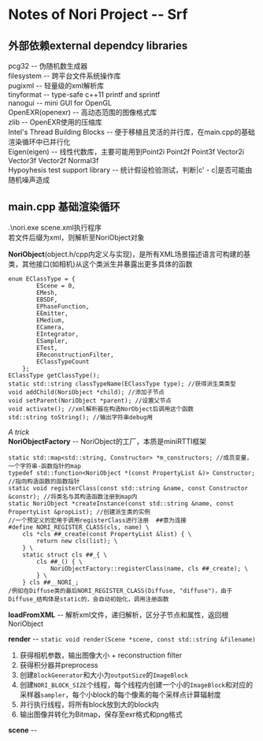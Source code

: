 Notes of Nori Project -- Srf
========================

外部依赖external dependcy libraries
------------------------
pcg32 -- 伪随机数生成器  
filesystem -- 跨平台文件系统操作库  
pugixml -- 轻量级的xml解析库  
tinyformat -- type-safe c++11 printf and sprintf  
nanogui -- mini GUI for OpenGL  
OpenEXR(openexr) -- 高动态范围的图像格式库  
zlib -- OpenEXR使用的压缩库  
Intel's Thread Building Blocks -- 便于移植且灵活的并行库，在main.cpp的基础渲染循环中已并行化  
Eigen(eigen) -- 线性代数库，主要可能用到Point2i Point2f Point3f Vector2i Vector3f Vector2f Normal3f  
Hypoyhesis test support library -- 统计假设检验测试，判断|c' - c|是否可能由随机噪声造成

main.cpp 基础渲染循环
------------------------
.\nori.exe scene.xml执行程序  
若文件后缀为xml，则解析至NoriObject对象  

**NoriObject**(object.h/cpp内定义与实现)，是所有XML场景描述语言可构建的基类，其他接口(如相机)从这个类派生并暴露出更多具体的函数  
```
enum EClassType = {  
        EScene = 0,  
        EMesh,  
        EBSDF,  
        EPhaseFunction,  
        EEmitter, 
        EMedium,  
        ECamera,  
        EIntegrator,  
        ESampler,  
        ETest,  
        EReconstructionFilter,  
        EClassTypeCount  
    };
EClassType getClassType();
static std::string classTypeName(EClassType type); //获得派生类类型  
void addChild(NoriObject *child); //添加子节点  
void setParent(NoriObject *parent); //设置父节点  
void activate(); //xml解析器在构造NorObject后调用这个函数  
std::string toString(); //输出字符串debug用  
```

*A trick*  
**NoriObjectFactory** -- NoriObject的工厂，本质是miniRTTI框架  
```
static std::map<std::string, Constructor> *m_constructors; //成员变量，一个字符串-函数指针的map  
typedef std::function<NoriObject *(const PropertyList &)> Constructor; //指向构造函数的函数指针  
static void registerClass(const std::string &name, const Constructor &constr); //将类名与其构造函数注册到map内  
static NoriObject *createInstance(const std::string &name, const PropertyList &propList); //创建派生类的实例  
//一个预定义的宏用于调用registerClass进行注册  ##意为连接
#define NORI_REGISTER_CLASS(cls, name) \
    cls *cls ##_create(const PropertyList &list) { \
        return new cls(list); \
    } \
    static struct cls ##_{ \
        cls ##_() { \
            NoriObjectFactory::registerClass(name, cls ##_create); \
        } \
    } cls ##__NORI_;
/例如在Diffuse类的最后NORI_REGISTER_CLASS(Diffuse, "diffuse")，由于Diffuse_结构体是static的，会自动初始化，调用注册函数
```

**loadFromXML** -- 解析xml文件，递归解析，区分子节点和属性，返回根NoriObject  

**render** -- `static void render(Scene *scene, const std::string &filename)`  
1. 获得相机参数，输出图像大小 + reconstruction filter  
2. 获得积分器并preprocess  
3. 创建`BlockGenerator`和大小为`outputSize`的`ImageBlock`  
4. 创建`NORI_BLOCK_SIZE`个线程，每个线程内创建一个小的`ImageBlock`和对应的采样器`sampler`，每个小block的每个像素的每个采样点计算辐射度  
5. 并行执行线程，将所有block放到大的block内  
6. 输出图像并转化为Bitmap，保存至exr格式和png格式  

**scene** -- 


